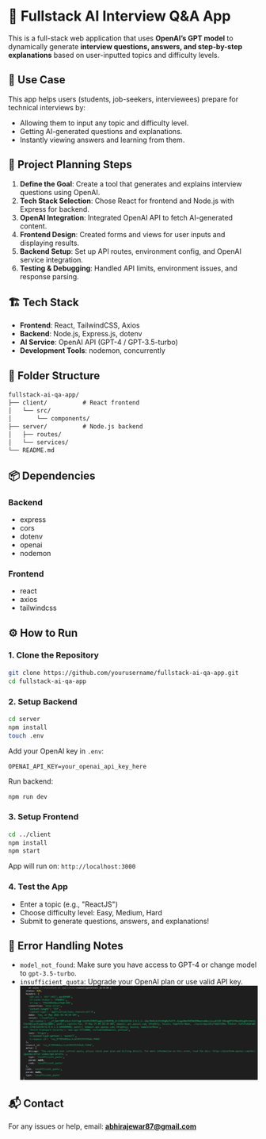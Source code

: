 # 🧠 Fullstack AI Interview Q&A App

This is a full-stack web application that uses **OpenAI’s GPT model** to dynamically generate **interview questions, answers, and step-by-step explanations** based on user-inputted topics and difficulty levels.

## 📌 Use Case

This app helps users (students, job-seekers, interviewees) prepare for technical interviews by:
- Allowing them to input any topic and difficulty level.
- Getting AI-generated questions and explanations.
- Instantly viewing answers and learning from them.

## 🧠 Project Planning Steps

1. **Define the Goal**: Create a tool that generates and explains interview questions using OpenAI.
2. **Tech Stack Selection**: Chose React for frontend and Node.js with Express for backend.
3. **OpenAI Integration**: Integrated OpenAI API to fetch AI-generated content.
4. **Frontend Design**: Created forms and views for user inputs and displaying results.
5. **Backend Setup**: Set up API routes, environment config, and OpenAI service integration.
6. **Testing & Debugging**: Handled API limits, environment issues, and response parsing.

## 🏗️ Tech Stack

- **Frontend**: React, TailwindCSS, Axios
- **Backend**: Node.js, Express.js, dotenv
- **AI Service**: OpenAI API (GPT-4 / GPT-3.5-turbo)
- **Development Tools**: nodemon, concurrently

## 📁 Folder Structure

```
fullstack-ai-qa-app/
├── client/          # React frontend
│   └── src/
│       └── components/
├── server/          # Node.js backend
│   ├── routes/
│   └── services/
└── README.md
```

## 📦 Dependencies

### Backend
- express
- cors
- dotenv
- openai
- nodemon

### Frontend
- react
- axios
- tailwindcss

## ⚙️ How to Run

### 1. Clone the Repository

```bash
git clone https://github.com/yourusername/fullstack-ai-qa-app.git
cd fullstack-ai-qa-app
```

### 2. Setup Backend

```bash
cd server
npm install
touch .env
```

Add your OpenAI key in `.env`:

```
OPENAI_API_KEY=your_openai_api_key_here
```

Run backend:
```bash
npm run dev
```

### 3. Setup Frontend

```bash
cd ../client
npm install
npm start
```

App will run on: `http://localhost:3000`

### 4. Test the App

- Enter a topic (e.g., "ReactJS")
- Choose difficulty level: Easy, Medium, Hard
- Submit to generate questions, answers, and explanations!

## 🚧 Error Handling Notes

- `model_not_found`: Make sure you have access to GPT-4 or change model to `gpt-3.5-turbo`.
- `insufficient_quota`: Upgrade your OpenAI plan or use valid API key.
![alt text](image.png)

## 📬 Contact

For any issues or help, email: **abhirajewar87@gmail.com**